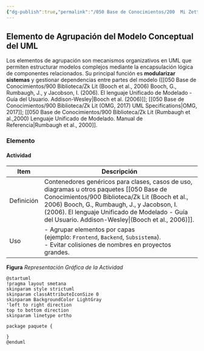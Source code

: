 ```yaml
---
{"dg-publish":true,"permalink":"/050 Base de Conocimientos/200  Mi Zettelkasten/100 Docencia/IS1/2025/Clase 08 Modelo Conceptual del UML - Elementos, Relaciones, Reglas y Mecanismos Comunes/Zk Modelo Conceptual del UML (Elementos de Agrupación)/","tags":["digitalGarden"]}
---
```


## Elemento de Agrupación del Modelo Conceptual del UML

Los elementos de agrupación son mecanismos organizativos en UML que permiten estructurar modelos complejos mediante la encapsulación lógica de componentes relacionados. Su principal función es **modularizar sistemas** y gestionar dependencias entre partes del modelo ([[050 Base de Conocimientos/900 Biblioteca/Zk Lit (Booch et al., 2006) Booch, G., Rumbaugh, J., y Jacobson, I. (2006). El lenguaje Unificado de Modelado - Guía del Usuario. Addison-Wesley\|Booch et al. (2006)]]; [[050 Base de Conocimientos/900 Biblioteca/Zk Lit (OMG, 2017) UML Specifications\|OMG, 2017]]; [[050 Base de Conocimientos/900 Biblioteca/Zk Lit (Rumbaugh et al.,2000) Lenguaje Unificado de Modelado. Manual de Referencia\|Rumbaugh et al., 2000]].

### Elemento

#### Actividad

| Item       | Descripción                                                                                                                                                                                                                                              |
| ---------- | -------------------------------------------------------------------------------------------------------------------------------------------------------------------------------------------------------------------------------------------------------- |
| Definición | Contenedores genéricos para clases, casos de uso, diagramas u otros paquetes [[050 Base de Conocimientos/900 Biblioteca/Zk Lit (Booch et al., 2006) Booch, G., Rumbaugh, J., y Jacobson, I. (2006). El lenguaje Unificado de Modelado - Guía del Usuario. Addison-Wesley\|(Booch et al., 2006)]]. |
| Uso        | -  Agrupar elementos por capas (ejemplo: `Frontend`, `Backend`, `Subsistema`).<br>- Evitar colisiones de nombres en proyectos grandes.                                                                                                                   |

**Figura**
_Representación Gráfica de la Actividad_
```plantuml
@startuml
!pragma layout smetana
skinparam style strictuml
skinparam classAttributeIconSize 0
skinparam BackgroundColor LightGray
'left to right direction
top to bottom direction
skinparam linetype ortho

package paquete { 

}
@enduml
```
